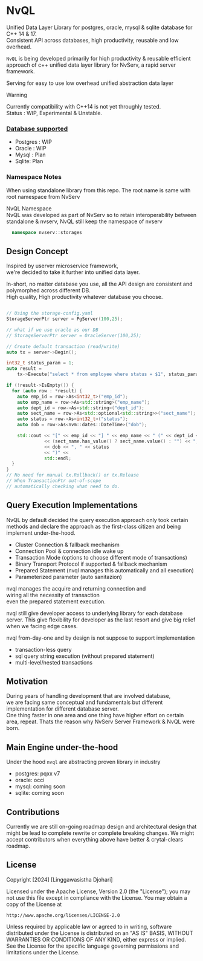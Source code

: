 # NvQL
Unified Data Layer Library for postgres, oracle, mysql &amp; sqlite database for C++ 14 &amp; 17.<br/>
Consistent API across databases, high productivity, reusable and low overhead.

```NvQL``` is being developed primarily for hiqh productivity & reusable  efficient approach of c++ unified data layer library for NvServ, a rapid server framework.

Serving for easy to use low overhead unified abstraction data layer

> [!WARNING]
> Currently compatibility with C++14 is not yet throughly tested.<br/>
> Status : WIP, Experimental & Unstable.
> 
### <u>Database supported</u>
- Postgres : WIP
- Oracle : WIP
- Mysql : Plan
- Sqlite: Plan

  
### Namespace Notes
When using standalone library from this repo.
The root name is same with root namespace from NvServ

NvQL Namespace<br/>
NvQL was developed as part of NvServ so to retain interoperability between standalone & nvserv, 
NvQL still keep the namespace of nvserv

```cpp
  namespace nvserv::storages
```

## Design Concept

Inspired by userver microservice framework,<br/>
we're decided to take it further into unified data layer.<br/>

In-short, no matter database you use, all the API design are consistent and polymorphed across different DB.<br/>
High quality, High productivity whatever database you choose.

```cxx

// Using the storage-config.yaml
StorageServerPtr server = PgServer(100,25);

// what if we use oracle as our DB
// StorageServerPtr server = OracleServer(100,25);

// Create default transaction (read/write)
auto tx = server->Begin();

int32_t status_param = 1;
auto result =
    tx->Execute("select * from employee where status = $1", status_param);

if (!result->IsEmpty()) {
  for (auto row : *result) {
    auto emp_id = row->As<int32_t>("emp_id");
    auto emp_name = row->As<std::string>("emp_name");
    auto dept_id = row->As<std::string>("dept_id");
    auto sect_name = row->As<std::optional<std::string>>("sect_name");
    auto status = row->As<int32_t>("status");
    auto dob = row->As<nvm::dates::DateTime>("dob");

    std::cout << "[" << emp_id << "] " << emp_name << " (" << dept_id << ":"
              << (sect_name.has_value() ? sect_name.value() : "") << ", "
              << dob << ", " << status
              << ")" <<
              std::endl;
  }
}
// No need for manual tx.Rollback() or tx.Release
// When TransactionPtr out-of-scope
// automatically checking what need to do.
```
## Query Execution Implementations

NvQL by default decided the query execution approach only took certain methods and declare the approach as the first-class citizen and being implement under-the-hood.
- Cluster Connection & fallback mechanism
- Connection Pool & connection idle wake up
- Transaction Mode (options to choose different mode of transactions)
- Binary Transport Protocol if supported & fallback mechanism
- Prepared Statement (nvql manages this automatically and all execution)
- Parameterized parameter (auto sanitazion)
  
nvql manages the acquire and returning connection and <br/>
wiring all the necessity of transaction <br/>
even the prepared statement execution.

nvql still give developer access to underlying library for each database server.
This give flexibility for developer  as the last resort and give big relief when we facing edge cases.

nvql from-day-one and by design is not suppose to support implementation
- transaction-less query
- sql query string execution (without prepared statement)
- multi-level/nested transactions


## Motivation
During years of handling development that are involved database, <br/>
we are facing same conceptual and fundamentals but different implementation for different database server.<br/>
One thing faster in one area and one thing have higher effort on certain area, repeat.
Thats the reason why NvServ Server Framework & NvQL were born.

## Main Engine under-the-hood

Under the hood ```nvql``` are abstracting proven library in industry
- postgres: pqxx v7
- oracle: occi
- mysql: coming soon
- sqlite: coming soon 

## Contributions

Currently we are still on-going roadmap design and architectural design that might be lead to complete rewrite or complete breaking changes.
We might accept contributors when everything above have better & crytal-clears roadmap.

## License

Copyright [2024] [Linggawasistha Djohari]

Licensed under the Apache License, Version 2.0 (the "License");
you may not use this file except in compliance with the License.
You may obtain a copy of the License at

    http://www.apache.org/licenses/LICENSE-2.0

Unless required by applicable law or agreed to in writing, software
distributed under the License is distributed on an "AS IS" BASIS,
WITHOUT WARRANTIES OR CONDITIONS OF ANY KIND, either express or implied.
See the License for the specific language governing permissions and
limitations under the License.
